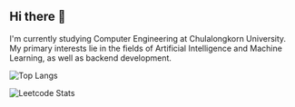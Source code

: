 ## Hi there 👋

I'm currently studying Computer Engineering at Chulalongkorn University. My primary interests lie in the fields of Artificial Intelligence and Machine Learning, as well as backend development.

![Top Langs](https://github-readme-stats.vercel.app/api/top-langs/?username=Thiraput01&langs_count=10&layout=compact&hide_progress=true)

![Leetcode Stats](https://leetcard.jacoblin.cool/Thiraput)
